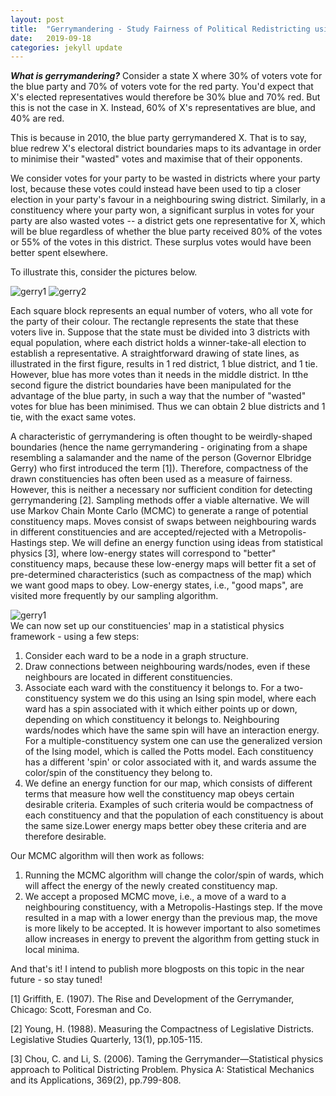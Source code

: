 ```yaml
---
layout: post
title:  "Gerrymandering - Study Fairness of Political Redistricting using MCMC"
date:   2019-09-18 
categories: jekyll update
---
```


<!--- Redrawn Constituency Boundaries using Sampling Methods -->
***What is gerrymandering?***
Consider a state X where 30% of voters vote for the blue party and 70% of voters vote for the red party. You'd expect that X's elected representatives would therefore be 30% blue and 70% red. But this is not the case in X. Instead, 60% of X's representatives are blue, and 40% are red.

This is because in 2010, the blue party gerrymandered X. That is to say, blue redrew X's electoral district boundaries maps to its advantage in order to minimise their "wasted" votes and maximise that of their opponents. 
<!---Gerrymandering is a term originating from US politics and involves the redrawing of constituency/electoral district boundaries to the benefit of a specific political party. Rule one of gerrymandering is to maximise the amount of "wasted votes" of your opposing political party, while minimising the amount for your own party. -->
We consider votes for your party to be wasted in districts where your party lost, because these votes could instead have been used to tip a closer election in your party's favour in a neighbouring swing district. Similarly, in a constituency where your party won, a significant surplus in votes for your party are also wasted votes -- a district gets one representative for X, which will be blue regardless of whether the blue party received 80% of the votes or 55% of the votes in this district. These surplus votes would have been better spent elsewhere. 

To illustrate this, consider the pictures below.

![gerry1]({{TiffanyVlaar.github.io}}/pics/gerry1.png)
![gerry2]({{TiffanyVlaar.github.io}}/pics/gerry2.png)

Each square block represents an equal number of voters, who all vote for the party of their colour. The rectangle represents the state that these voters live in. Suppose that the state must be divided into 3 districts with equal population, where each district holds a winner-take-all election to establish a representative. A straightforward drawing of state lines, as illustrated in the first figure, results in 1 red district, 1 blue district, and 1 tie. However, blue has more votes than it needs in the middle district. In tthe second figure the district boundaries have been manipulated for the advantage of the blue party, in such a way that the number of "wasted" votes for blue has been minimised. Thus we can obtain 2 blue districts and 1 tie, with the exact same votes.

<!---In the pictures above I've given an example of the effect of gerrymandering for a two-party system with three constituencies. In the United Kingdom each constituency consists of a collection of wards (the individually coloured squares). These wards are used for local government, whereas each constituency as a whole will select a single MP (member of parliament) to represent the region on a national level. In the first figure, blue has a lot of surplus votes in the middle constituency, which can be moved to neighbouring constituencies to win the election there. In the second figure the boundaries have been manipulated for the advantage of the blue party, which has now won two constituencies instead of just one. The amount of wasted votes of the red party has been maximised.
 
In practice, the gerrymandering people will do this by identifying areas where they are very unlikely or very likely to win based on historical voting data and by identifying the voting patterns of different population groups. For example, in the USA african americans typically tend to vote for the democrats. By spreading out the votes of african americans over different constituencies, republicans can manage to dissolve the influence of these votes and increase the amount of wasted votes of the democratic party.-->

A characteristic of gerrymandering is often thought to be weirdly-shaped boundaries (hence the name gerrymandering - originating from a shape resembling a salamander and the name of the person (Governor Elbridge Gerry) who first introduced the term [1]). Therefore, compactness of the drawn constituencies has often been used as a measure of fairness. However, this is neither a necessary nor sufficient condition for detecting gerrymandering [2]. Sampling methods offer a viable alternative. We will use Markov Chain Monte Carlo (MCMC) to generate a range of potential constituency maps. Moves consist of swaps between neighbouring wards in different constituencies and are accepted/rejected with a Metropolis-Hastings step. We will define an energy function using ideas from statistical physics [3], where low-energy states will correspond to "better" constituency maps, because these low-energy maps will better fit a set of pre-determined characteristics (such as compactness of the map) which we want good maps to obey. Low-energy states, i.e., "good maps", are visited more frequently by our sampling algorithm. 

![gerry1]({{TiffanyVlaar.github.io}}/pics/Gerrymander.png)
<br>
We can now set up our constituencies' map in a statistical physics framework - using a few steps: <br>
1) Consider each ward to be a node in a graph structure. <br>
2) Draw connections between neighbouring wards/nodes, even if these neighbours are located in different constituencies. <br>
3) Associate each ward with the constituency it belongs to. For a two-constituency system we do this using an Ising spin model, where each ward has a spin associated with it which either points up or down, depending on which constituency it belongs to. Neighbouring wards/nodes which have the same spin will have an interaction energy. For a multiple-constituency system one can use the generalized version of the Ising model, which is called the Potts model. Each constituency has a different 'spin' or color associated with it, and wards assume the color/spin of the constituency they belong to. <br>
4) We define an energy function for our map, which consists of different terms that measure how well the constituency map obeys certain desirable criteria. Examples of such criteria would be compactness of each constituency and that the population of each constituency is about the same size.Lower energy maps better obey these criteria and are therefore desirable. 

Our MCMC algorithm will then work as follows:
1) Running the MCMC algorithm will change the color/spin of wards, which will affect the energy of the newly created constituency map.  <br>
2) We accept a proposed MCMC move, i.e., a move of a ward to a neighbouring constituency, with a Metropolis-Hastings step. If the move resulted in a map with a lower energy than the previous map, the move is more likely to be accepted. It is however important to also sometimes allow increases in energy to prevent the algorithm from getting stuck in local minima.



And that's it! I intend to publish more blogposts on this topic in the near future - so stay tuned!


 [1] Griffith, E. (1907). The Rise and Development of the Gerrymander, Chicago: Scott, Foresman and Co.

[2] Young, H. (1988). Measuring the Compactness of Legislative Districts. Legislative Studies Quarterly, 13(1), pp.105-115.

[3] Chou, C. and Li, S. (2006). Taming the Gerrymander—Statistical physics approach to Political Districting Problem. Physica A: Statistical Mechanics and its Applications, 369(2), pp.799-808.

